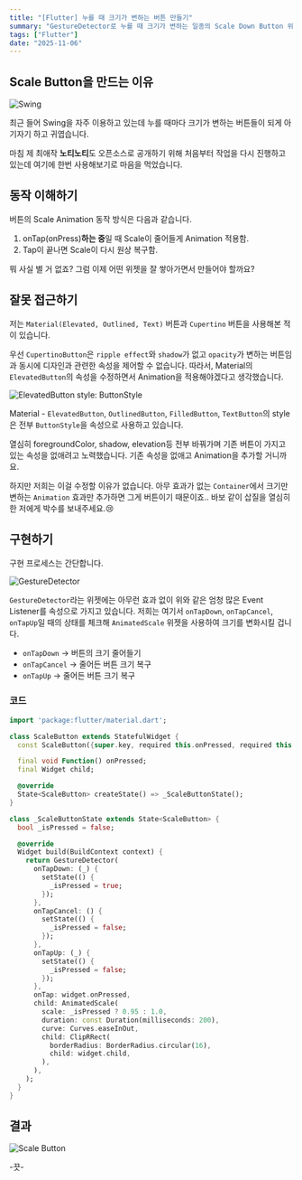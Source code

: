 ```yaml
---
title: "[Flutter] 누를 때 크기가 변하는 버튼 만들기"
summary: "GestureDetector로 누를 때 크기가 변하는 일종의 Scale Down Button 위젯을 만들어보자."
tags: ["Flutter"]
date: "2025-11-06"
---
```


## Scale Button을 만드는 이유

![Swing](swing.png)

최근 들어 Swing을 자주 이용하고 있는데 누를 때마다 크기가 변하는 버튼들이 되게 아기자기 하고 귀엽습니다.

마침 제 최애작 **노티노티**도 오픈소스로 공개하기 위해 처음부터 작업을 다시 진행하고 있는데 여기에 한번 사용해보기로 마음을 먹었습니다.

## 동작 이해하기

버튼의 Scale Animation 동작 방식은 다음과 같습니다.

1. onTap(onPress)**하는 중**일 때 Scale이 줄어들게 Animation 적용함.
2. Tap이 끝나면 Scale이 다시 원상 복구함.

뭐 사실 별 거 없죠? 그럼 이제 어떤 위젯을 잘 쌓아가면서 만들어야 할까요?

## 잘못 접근하기

저는 `Material(Elevated, Outlined, Text)` 버튼과 `Cupertino` 버튼을 사용해본 적이 있습니다.

우선 `CupertinoButton`은 `ripple effect`와 `shadow`가 없고 `opacity`가 변하는 버튼임과 동시에 디자인과 관련한 속성을 제어할 수 없습니다. 따라서, Material의 `ElevatedButton`의 속성을 수정하면서 Animation을 적용해야겠다고 생각했습니다.

![ElevatedButton style: ButtonStyle](elevated-button-style.png)

Material - `ElevatedButton`, `OutlinedButton`, `FilledButton`, `TextButton`의 style은 전부 `ButtonStyle`을 속성으로 사용하고 있습니다.

열심히 foregroundColor, shadow, elevation등 전부 바꿔가며 기존 버튼이 가지고 있는 속성을 없애려고 노력했습니다. 기존 속성을 없애고 Animation을 추가할 거니까요.

하지만 저희는 이걸 수정할 이유가 없습니다. 아무 효과가 없는 `Container`에서 크기만 변하는 `Animation` 효과만 추가하면 그게 버튼이기 때문이죠.. 바보 같이 삽질을 열심히 한 저에게 박수를 보내주세요.😢

## 구현하기

구현 프로세스는 간단합니다.

![GestureDetector](gesture-detector.png)

`GestureDetector`라는 위젯에는 아무런 효과 없이 위와 같은 엄청 많은 Event Listener를 속성으로 가지고 있습니다. 저희는 여기서 `onTapDown`, `onTapCancel`, `onTapUp`일 때의 상태를 체크해 `AnimatedScale` 위젯을 사용하여 크기를 변화시킬 겁니다.

- `onTapDown` -> 버튼의 크기 줄어들기
- `onTapCancel` -> 줄어든 버튼 크기 복구
- `onTapUp` -> 줄어든 버튼 크기 복구

### 코드

```Dart
import 'package:flutter/material.dart';

class ScaleButton extends StatefulWidget {
  const ScaleButton({super.key, required this.onPressed, required this.child});

  final void Function() onPressed;
  final Widget child;

  @override
  State<ScaleButton> createState() => _ScaleButtonState();
}

class _ScaleButtonState extends State<ScaleButton> {
  bool _isPressed = false;

  @override
  Widget build(BuildContext context) {
    return GestureDetector(
      onTapDown: (_) {
        setState(() {
          _isPressed = true;
        });
      },
      onTapCancel: () {
        setState(() {
          _isPressed = false;
        });
      },
      onTapUp: (_) {
        setState(() {
          _isPressed = false;
        });
      },
      onTap: widget.onPressed,
      child: AnimatedScale(
        scale: _isPressed ? 0.95 : 1.0,
        duration: const Duration(milliseconds: 200),
        curve: Curves.easeInOut,
        child: ClipRRect(
          borderRadius: BorderRadius.circular(16),
          child: widget.child,
        ),
      ),
    );
  }
}
```

## 결과

![Scale Button](result.gif)

-끗-
